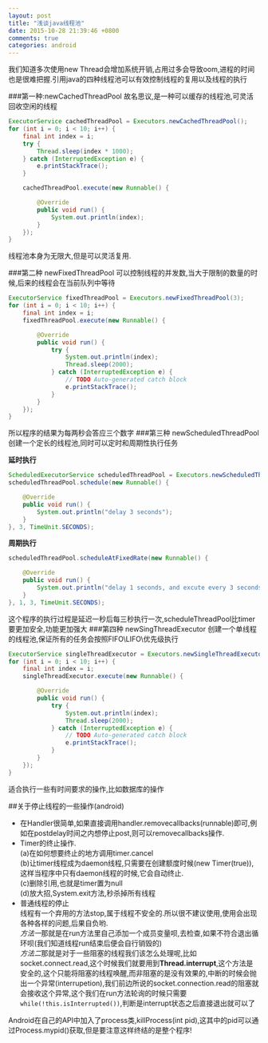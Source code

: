 ```yaml
---
layout: post
title: "浅谈java线程池"
date: 2015-10-28 21:39:46 +0800
comments: true
categories: android
---
```


我们知道多次使用new Thread会增加系统开销,占用过多会导致oom,进程的时间也是很难把握.引用java的四种线程池可以有效控制线程的复用以及线程的执行

###第一种:newCachedThreadPool
故名思议,是一种可以缓存的线程池,可灵活回收空闲的线程
```java
ExecutorService cachedThreadPool = Executors.newCachedThreadPool();
for (int i = 0; i < 10; i++) {
	final int index = i;
	try {
		Thread.sleep(index * 1000);
	} catch (InterruptedException e) {
		e.printStackTrace();
	}

	cachedThreadPool.execute(new Runnable() {

		@Override
		public void run() {
			System.out.println(index);
		}
	});
}
```
线程池本身为无限大,但是可以灵活复用.
<!--more-->
###第二种 newFixedThreadPool
可以控制线程的并发数,当大于限制的数量的时候,后来的线程会在当前队列中等待
```java
ExecutorService fixedThreadPool = Executors.newFixedThreadPool(3);
for (int i = 0; i < 10; i++) {
	final int index = i;
	fixedThreadPool.execute(new Runnable() {

		@Override
		public void run() {
			try {
				System.out.println(index);
				Thread.sleep(2000);
			} catch (InterruptedException e) {
				// TODO Auto-generated catch block
				e.printStackTrace();
			}
		}
	});
}
```

所以程序的结果为每两秒会答应三个数字
###第三种 newScheduledThreadPool
创建一个定长的线程池,同时可以定时和周期性执行任务

**延时执行**
```java
ScheduledExecutorService scheduledThreadPool = Executors.newScheduledThreadPool(5);
scheduledThreadPool.schedule(new Runnable() {

	@Override
	public void run() {
		System.out.println("delay 3 seconds");
	}
}, 3, TimeUnit.SECONDS);
```

**周期执行**
```java
scheduledThreadPool.scheduleAtFixedRate(new Runnable() {

	@Override
	public void run() {
		System.out.println("delay 1 seconds, and excute every 3 seconds");
	}
}, 1, 3, TimeUnit.SECONDS);
```

这个程序的执行过程是延迟一秒后每三秒执行一次,scheduleThreadPool比timer要更加安全,功能更加强大
###第四种 newSingThreadExecutor
创建一个单线程的线程池,保证所有的任务会按照FIFO\LIFO\优先级执行
```java
ExecutorService singleThreadExecutor = Executors.newSingleThreadExecutor();
for (int i = 0; i < 10; i++) {
	final int index = i;
	singleThreadExecutor.execute(new Runnable() {

		@Override
		public void run() {
			try {
				System.out.println(index);
				Thread.sleep(2000);
			} catch (InterruptedException e) {
				// TODO Auto-generated catch block
				e.printStackTrace();
			}
		}
	});
}
```
适合执行一些有时间要求的操作,比如数据库的操作

##关于停止线程的一些操作(android)

* 在Handler很简单,如果直接调用handler.removecallbacks(runnable)即可,例如在postdelay时间之内想停止post,则可以removecallbacks操作.
* Timer的终止操作. <br>(a)在如何想要终止的地方调用timer.cancel<br>(b)让timer线程成为daemon线程,只需要在创建额度时候(new Timer(true)),这样当程序中只有daemon线程的时候,它会自动终止.<br>(c)删除引用,也就是timer置为null<br>(d)放大招,System.exit方法,秒杀掉所有线程
* 普通线程的停止<br>线程有一个弃用的方法stop,属于线程不安全的.所以很不建议使用,使用会出现各种各样的问题,后果自负哟.<br>*方法一*那就是在run方法里自己添加一个成员变量呗,去检查,如果不符合退出循环呗(我们知道线程run结束后便会自行销毁的)<br>*方法二*那就是对于一些阻塞的线程我们该怎么处理呢,比如socket.connect.read,这个时候我们就要用到**Thread.interrupt**,这个方法是安全的,这个只能将阻塞的线程唤醒,而非阻塞的是没有效果的,中断的时候会抛出一个异常(interrupetion),我们前边所说的socket.connection.read的阻塞就会接收这个异常,这个我们在run方法轮询的时候只需要`while(!this.isInterrupted())`,判断是interrupt状态之后直接退出就可以了


Android在自己的API中加入了process类,killProcess(int pid),这其中的pid可以通过Process.mypid()获取,但是要注意这样终结的是整个程序!